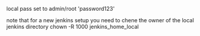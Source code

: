 local pass set to admin/root 'password123'

note that for a new jenkins setup you need to chene the owner of the local jenkins directory
chown -R 1000 jenkins_home_local